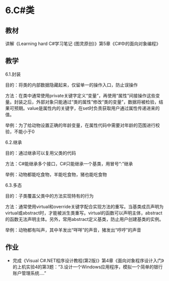 # 6.C#类

## 教材
讲解《Learning hard C#学习笔记 (图灵原创)》第5章《C#中的面向对象编程》

## 教学


6.1.封装

目的：将类的内部数据隐藏起来，仅留单一的操作入口，防止误操作

方法：在类中通常使用private关键字定义“变量”，再使用“属性”间接操作这些变量。封装之后，外部对象只能通过“类的属性”修改“类的变量”，数据将被检验，结果可预期。value是属性内的关键字，在set时负责获取用户通过属性传递进来的值。

举例：为了给动物设置正确的年龄变量，在属性代码中需要对年龄的范围进行校验，不能小于0


6.2.继承

目的：通过继承可以复用父类的代码

方法：C#能继承多个接口，C#只能继承一个基类，用冒号“:”继承

举例：动物都能吃食物，羊能吃食物，猪也能吃食物


6.3.多态

目的：子类覆盖父类中的方法实现特有的行为

方法：通常使用virtual和override关键字配合实现方法的重写。当基类成员声明为virtual或abstract时，才能被派生类重写。virtual的函数可以声明主体，abstract的函数无法声明主体。另外，常用abstract定义基类，防止用户创建基类的实例。

举例：动物都有叫声，其中羊发出“咩咩”的声音，猪发出“哼哼”的声音


## 作业
- 完成《Visual C#.NET程序设计教程(第2版)》第4章《面向对象程序设计入门》的上机实验4的第3题：“3.设计一个Windows应用程序，模拟一个简单的银行账户管理系统....”

